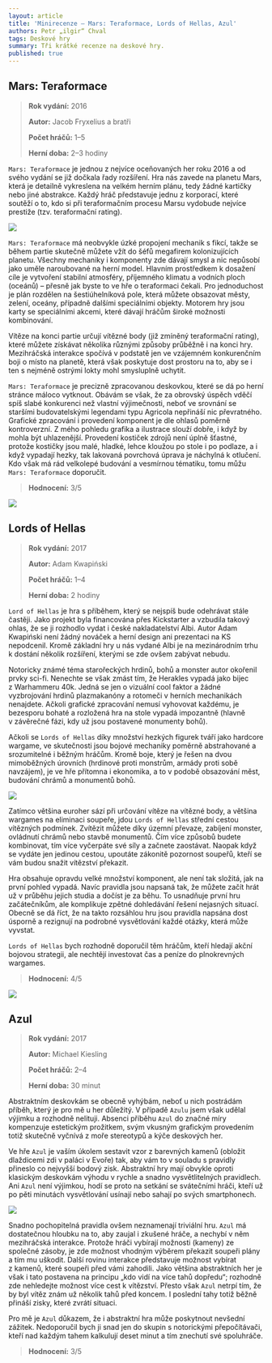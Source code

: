 ```yaml
---
layout: article
title: 'Minirecenze – Mars: Teraformace, Lords of Hellas, Azul'
authors: Petr „ilgir“ Chval
tags: Deskové hry
summary: Tři krátké recenze na deskové hry.
published: true
---
```


## Mars: Teraformace

> __Rok vydání:__ 2016
>
> __Autor:__ Jacob Fryxelius a bratři
>
> __Počet hráčů:__ 1–5
>
> __Herní doba:__ 2–3 hodiny

`Mars: Teraformace` je jednou z nejvíce oceňovaných her roku 2016 a od svého vydání se již dočkala řady rozšíření. Hra nás zavede na planetu Mars, která je detailně vykreslena na velkém herním plánu, tedy žádné kartičky nebo jiné abstrakce. Každý hráč představuje jednu z korporací, které soutěží o to, kdo si při teraformačním procesu Marsu vydobude nejvíce prestiže (tzv. teraformační rating).

![](marsteraformace-opt.jpg)

`Mars: Teraformace` má neobvykle úzké pro­pojení mechanik s fikcí, takže se během partie skutečně můžete vžít do šéfů megafirem kolonizujících planetu. Všechny mechaniky i komponenty zde dávají smysl a nic nepůsobí jako uměle naroubované na herní model. Hlavním prostředkem k dosažení cíle je vytvoření stabilní atmosféry, příjemného klimatu a vodních ploch (oceánů) – přesně jak byste to ve hře o teraformaci čekali. Pro jednoduchost je plán rozdělen na šestiúhelníková pole, která můžete obsazovat městy, zelení, oceány, případně dalšími speciálními objekty. Motorem hry jsou karty se speciálními akcemi, které dávají hráčům široké možnosti kombinování.

Vítěze na konci partie určují vítězné body (již zmíněný teraformační rating), které můžete získávat několika různými způsoby průběžně i na konci hry. Mezihráčská interakce spočívá v podstatě jen ve vzájemném konkurenčním boji o místo na planetě, která však poskytuje dost prostoru na to, aby se i ten s nejméně ostrými lokty mohl smysluplně uchytit.

`Mars: Teraformace` je precizně zpracovanou deskovkou, které se dá po herní stránce máloco vytknout. Obávám se však, že za obrovský úspěch vděčí spíš slabé konkurenci než vlastní výjimečnosti, neboť ve srovnání se staršími budovatelskými legendami typu Agricola nepřináší nic převratného. Grafické zpracování i provedení komponent je dle ohlasů poměrně kontroverzní. Z mého pohledu grafika a ilustrace slouží dobře, i když by mohla být uhlazenější. Provedení kostiček zdrojů není úplně šťastné, protože kostičky jsou malé, hladké, lehce kloužou po stole i po podlaze, a i když vypadají hezky, tak lakovaná povrchová úprava je náchylná k otlučení. Kdo však má rád velkolepé budování a vesmírnou tématiku, tomu můžu `Mars: Teraformace` doporučit.

> __Hodnocení:__ 3/5

![](lordsofhellas-opt.jpg)

## Lords of Hellas

> __Rok vydání:__ 2017
>
> __Autor:__ Adam Kwapiński
>
> __Počet hráčů:__ 1–4
>
> __Herní doba:__ 2 hodiny

`Lord of Hellas` je hra s příběhem, který se nejspíš bude odehrávat stále častěji. Jako projekt byla financována přes Kickstarter a vzbudila takový ohlas, že se ji rozhodlo vydat i české nakladatelství Albi. Autor Adam Kwapiński není žádný nováček a herní design ani prezentaci na KS nepodcenil. Kromě základní hry u nás vydané Albi je na mezinárodním trhu k dostání několik rozšíření, kterými se zde ovšem zabývat nebudu.

Notoricky známé téma starořeckých hrdinů, bohů a monster autor okořenil prvky sci-fi. Nenechte se však zmást tím, že Herakles vypadá jako bijec z Warhammeru 40k. Jedná se jen o vizuální cool faktor a žádné vyzbrojování hrdinů plazmakanóny a rotomeči v herních mechanikách nenajdete. Ačkoli grafické zpracování nemusí vyhovovat každému, je bezesporu bohaté a rozložená hra na stole vypadá impozantně (hlavně v závěrečné fázi, kdy už jsou postavené monumenty bohů).

Ačkoli se `Lords of Hellas` díky množství hezkých figurek tváří jako hardcore wargame, ve skutečnosti jsou bojové mechaniky poměrně abstrahované a srozumitelné i běžným hráčům. Kromě boje, který je řešen na dvou mimoběžných úrovních (hrdinové proti monstrům, armády proti sobě navzájem), je ve hře přítomna i ekonomika, a to v podobě obsazování měst, budování chrámů a monumentů bohů.

![](loh-pic4887567-opt.jpg)

Zatímco většina euroher sází při určování vítěze na vítězné body, a většina wargames na eliminaci soupeře, jdou `Lords of Hellas` střední cestou vítězných podmínek. Zvítězit můžete díky územní převaze, zabíjení monster, ovládnutí chrámů nebo stavbě monumentů. Čím více způsobů budete kombinovat, tím více vyčerpáte své síly a začnete zaostávat. Naopak když se vydáte jen jedinou cestou, upoutáte zákonitě pozornost soupeřů, kteří se vám budou snažit vítězství překazit.

Hra obsahuje opravdu velké množství komponent, ale není tak složitá, jak na první pohled vypadá. Navíc pravidla jsou napsaná tak, že můžete začít hrát už v průběhu jejich studia a dočíst je za běhu. To usnadňuje první hru začátečníkům, ale komplikuje zpětné dohledávání řešení nejasných situací. Obecně se dá říct, že na takto rozsáhlou hru jsou pravidla napsána dost úsporně a rezignují na podrobné vysvětlování každé otázky, která může vyvstat.

`Lords of Hellas` bych rozhodně doporučil těm hráčům, kteří hledají akční bojovou strategii, ale nechtějí investovat čas a peníze do plnokrevných wargames.

> __Hodnocení:__ 4/5

![](azul-opt.jpg)

## Azul

> __Rok vydání:__ 2017
>
> __Autor:__ Michael Kiesling
>
> __Počet hráčů:__ 2–4
>
> __Herní doba:__ 30 minut

Abstraktním deskovkám se obecně vyhýbám, neboť u nich postrádám příběh, který je pro mě u her důležitý. V případě `Azulu` jsem však udělal výjimku a rozhodně nelituji. Absenci příběhu `Azul` do značné míry kompenzuje estetickým prožitkem, svým vkusným grafickým provedením totiž skutečně vyčnívá z moře stereotypů a kýče deskových her.

Ve hře `Azul` je vaším úkolem sestavit vzor z barevných kamenů (obložit dlaždicemi zdi v paláci v Evoře) tak, aby vám to v souladu s pravidly přineslo co nejvyšší bodový zisk. Abstraktní hry mají obvykle oproti klasickým deskovkám výhodu v rychle a snadno vysvětlitelných pravidlech. Ani `Azul` není výjimkou, hodí se proto na setkání se svátečními hráči, kteří už po pěti minutách vysvětlování usínají nebo sahají po svých smartphonech.

![](azul-pic3813313-opt.jpg)

Snadno pochopitelná pravidla ovšem neznamenají triviální hru. `Azul` má dostatečnou hloubku na to, aby zaujal i zkušené hráče, a nechybí v něm mezihráčská interakce. Protože hráči vybírají možnosti (kameny) ze společné zásoby, je zde možnost vhodným výběrem překazit soupeři plány a tím mu uškodit. Další rovinu interakce představuje možnost vybírat z kamenů, které soupeři před vámi zahodili. Jako většina abstraktních her je však i tato postavena na principu „kdo vidí na více tahů dopředu“; rozhodně zde nehledejte možnost více cest k vítězství. Přesto však `Azul` netrpí tím, že by byl vítěz znám už několik tahů před koncem. I poslední tahy totiž běžně přináší zisky, které zvrátí situaci.

Pro mě je `Azul` důkazem, že i abstraktní hra může poskytnout nevšední zážitek. Nedoporučil bych ji snad jen do skupin s notorickými přepočítávači, kteří nad každým tahem kalkulují deset minut a tím znechutí své spoluhráče.

> __Hodnocení:__ 3/5
